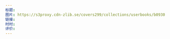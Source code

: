 ```yaml
---
标题: 
图片: https://s3proxy.cdn-zlib.se/covers299/collections/userbooks/b093027f2865d043b69d8f73f02e23653132ee7049237d194206857b5f4ae4ea.jpg
链接: 
时时: 
评价:
---
```


